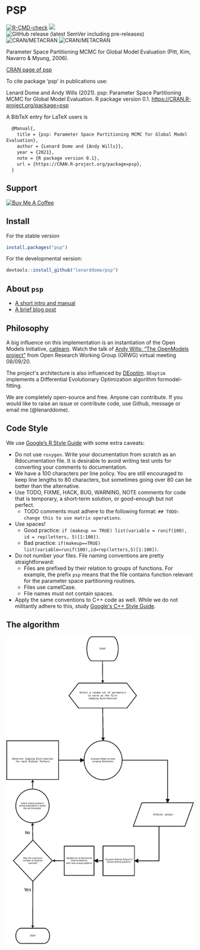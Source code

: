 # PSP

[![R-CMD-check](https://github.com/lenarddome/psp/actions/workflows/main.yml/badge.svg)](https://github.com/lenarddome/psp/actions/workflows/main.yml)
[![](https://cranlogs.r-pkg.org/badges/grand-total/psp)](https://cran.r-project.org/package=psp)
![GitHub release (latest SemVer including pre-releases)](https://img.shields.io/github/v/release/lenarddome/psp?include_prereleases)
![CRAN/METACRAN](https://img.shields.io/cran/v/psp)
![CRAN/METACRAN](https://img.shields.io/cran/l/psp)

Parameter Space Partitioning MCMC for Global Model Evaluation (Pitt, Kim, Navarro & Myung, 2006).

[CRAN page of psp](https://CRAN.R-project.org/package=psp)

To cite package ‘psp’ in publications use:

  Lenard Dome and Andy Wills (2021). psp: Parameter Space Partitioning MCMC for Global Model Evaluation. R package version 0.1. https://CRAN.R-project.org/package=psp

A BibTeX entry for LaTeX users is

```
  @Manual{,
    title = {psp: Parameter Space Partitioning MCMC for Global Model Evaluation},
    author = {Lenard Dome and {Andy Wills}},
    year = {2021},
    note = {R package version 0.1},
    url = {https://CRAN.R-project.org/package=psp},
  }
```

## Support

<a href="https://www.buymeacoffee.com/lenarddome" target="_blank"><img src="https://cdn.buymeacoffee.com/buttons/default-yellow.png" alt="Buy Me A Coffee" height="57"></a>

## Install

For the stable version

```r
install.packages("psp")
```

For the developmental version:

```r
devtools::install_github("lenarddome/psp")
```

## About `psp`

- [A short intro and manual](https://lenarddome.github.io/software/psp/)
- [A brief blog post](https://www.andywills.info/2021-06-23-psp/)

## Philosophy

A big influence on this implementation is an instantiation of the Open Models
Initiative, [catlearn](https://github.com/ajwills72/catlearn).
Watch the talk of [Andy Wills: “The OpenModels project”](https://youtu.be/SfqkqEYagJU) from Open Research Working Group (ORWG) virtual meeting 08/09/20.

The project's architecture is also influenced by [DEoptim](https://github.com/ArdiaD/DEoptim).
`DEoptim` implements a Differential Evolutionary Optimization algorithm formodel-fitting.

We are completely open-source and free. Anyone can contribute. If you would like to raise an issue or contribute code, use Github, message or email me (@lenarddome).

## Code Style

We use [Google’s R Style Guide](https://google.github.io/styleguide/Rguide.html) with some extra caveats:

- Do not use `roxygen`. Write your documentation from scratch as an Rdocumentation file. It is desirable to avoid writing test units for converting your comments to documentation.
- We have a 100 characters per line policy. You are still encouraged to keep line lengths to 80 characters, but sometimes going over 80 can be better than the alternative.
- Use TODO, FIXME, HACK, BUG, WARNING, NOTE comments for code that is temporary, a short-term solution, or good-enough but not perfect.
  - TODO comments must adhere to the following format: `## TODO: change this to use matrix operations`.
- Use spaces!
  - Good practice: `if (makeup == TRUE) list(variable = runif(100), id = rep(letters, 5)[1:100])`.
  - Bad practice: `if(makeup==TRUE) list(variable=runif(100),id=rep(letters,5)[1:100])`.
- Do not number your files. File naming conventions are pretty straightforward:
  - Files are prefixed by their relation to groups of functions. For example, the prefix `psp` means that the file contains function relevant for the parameter space partitioning routines.
  - Files use camelCase.
  - File names must not contain spaces.
- Apply the same conventions to C++ code as well. While we do not militantly adhere to this, study [Google's C++ Style Guide](https://google.github.io/styleguide/cppguide.html).

## The algorithm

![](./docs/algorithm-flowchart.png)
